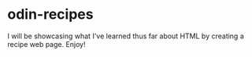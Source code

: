 # odin-recipes
I will be showcasing what I've learned thus far about HTML by creating a recipe web page. Enjoy!